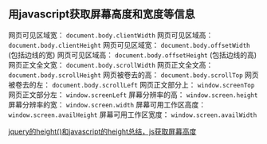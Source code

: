 ## 用javascript获取屏幕高度和宽度等信息
网页可见区域宽： `document.body.clientWidth`
网页可见区域高： `document.body.clientHeight`
网页可见区域宽： `document.body.offsetWidth` (包括边线的宽)
网页可见区域高： `document.body.offsetHeight` (包括边线的高)
网页正文全文宽： `document.body.scrollWidth`
网页正文全文高： `document.body.scrollHeight`
网页被卷去的高： `document.body.scrollTop`
网页被卷去的左： `document.body.scrollLeft`
网页正文部分上： `window.screenTop`
网页正文部分左： `window.screenLeft`
屏幕分辨率的高： `window.screen.height`
屏幕分辨率的宽： `window.screen.width`
屏幕可用工作区高度： `window.screen.availHeight`
屏幕可用工作区宽度： `window.screen.availWidth`


[jquery的height()和javascript的height总结，js获取屏幕高度](http://www.haorooms.com/post/js_jquery_height)